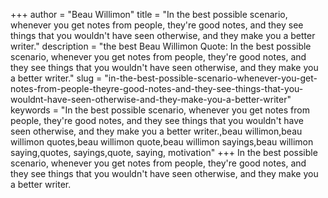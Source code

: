 +++
author = "Beau Willimon"
title = "In the best possible scenario, whenever you get notes from people, they're good notes, and they see things that you wouldn't have seen otherwise, and they make you a better writer."
description = "the best Beau Willimon Quote: In the best possible scenario, whenever you get notes from people, they're good notes, and they see things that you wouldn't have seen otherwise, and they make you a better writer."
slug = "in-the-best-possible-scenario-whenever-you-get-notes-from-people-theyre-good-notes-and-they-see-things-that-you-wouldnt-have-seen-otherwise-and-they-make-you-a-better-writer"
keywords = "In the best possible scenario, whenever you get notes from people, they're good notes, and they see things that you wouldn't have seen otherwise, and they make you a better writer.,beau willimon,beau willimon quotes,beau willimon quote,beau willimon sayings,beau willimon saying,quotes, sayings,quote, saying, motivation"
+++
In the best possible scenario, whenever you get notes from people, they're good notes, and they see things that you wouldn't have seen otherwise, and they make you a better writer.
